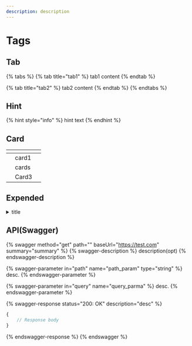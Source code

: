 ```yaml
---
description: description
---
```


# Tags

## Tab

{% tabs %}
{% tab title="tab1" %}
tab1 content
{% endtab %}

{% tab title="tab2" %}
tab2 content
{% endtab %}
{% endtabs %}

## Hint

{% hint style="info" %}
hint text
{% endhint %}

## Card

<table data-view="cards"><thead><tr><th></th><th></th><th></th></tr></thead><tbody><tr><td></td><td>card1</td><td></td></tr><tr><td></td><td>cards</td><td></td></tr><tr><td></td><td>Card3</td><td></td></tr></tbody></table>

## Expended

<details>

<summary>title</summary>

content

</details>

## API(Swagger)

{% swagger method="get" path="" baseUrl="https://test.com" summary="summary" %}
{% swagger-description %}
description(opt)
{% endswagger-description %}

{% swagger-parameter in="path" name="path_param" type="string" %}
desc.
{% endswagger-parameter %}

{% swagger-parameter in="query" name="query_parma" %}
desc.
{% endswagger-parameter %}

{% swagger-response status="200: OK" description="desc" %}
```javascript
{
    // Response body
}
```
{% endswagger-response %}
{% endswagger %}


